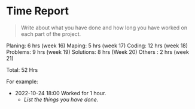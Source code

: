 # Time Report

> Write about what you have done and how long you have worked on each part of the project.

Planing:   6  hrs   (week 16)
Maping:    5  hrs   (week 17)
Coding:    12 hrs   (week 18)
Problems:  9  hrs   (week 19)
Solutions: 8  hrs   (Week 20)
Others :   2  hrs   (week 21)

Total: 52 Hrs 


For example: 

- 2022-10-24 18:00 Worked for 1 hour.
  - *List the things you have done.*
